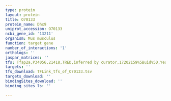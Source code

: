 ```yaml
---
type: protein
layout: protein
title: O70133
protein_name: Dhx9
uniprot_accession: O70133
ncbi_gene_id: '13211'
organism: Mus musculus
function: target gene
number_of_interactions: '1'
orthologs: ''
jaspar_matrices: ''
tfs: Tfap2a,P34056,21418,TRED,inferred by curator,17202159%5Buid%5D,Yes
targets: ''
tfs_download: TFLink_tfs_of_O70133.tsv
targets_download: ''
bindingSites_download: ''
binding_sites_ls: ''

---
```

